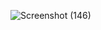 ![Screenshot (146)](https://github.com/user-attachments/assets/89de8cec-e3c6-4b89-a2cd-b8ca06fa4ed7)
